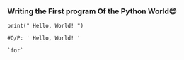 ### Writing the First program Of the Python World😊

```
print(" Hello, World! ")

#O/P: ' Hello, World! '

`for`

```
